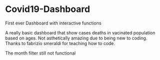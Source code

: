# Covid19-Dashboard
First ever Dashboard with interactive functions


A really basic dashboard that show cases deaths in vacinated population based on ages. Not asthetically amazing due to being new to coding.
Thanks to fabrizio smeraldi for teaching how to code.


The month filter still not functional
